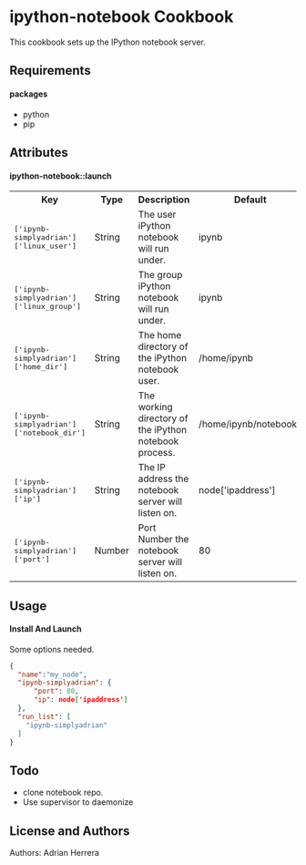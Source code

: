 ipython-notebook Cookbook
=========================
This cookbook sets up the IPython notebook server.


Requirements
------------

#### packages

- python
- pip

Attributes
----------

#### ipython-notebook::launch
<table>
  <tr>
    <th>Key</th>
    <th>Type</th>
    <th>Description</th>
    <th>Default</th>
  </tr>
  <tr>
    <td><tt>['ipynb-simplyadrian']['linux_user']</tt></td>
    <td>String</td>
    <td>The user iPython notebook will run under.</td>
    <td>ipynb</td>
  </tr>
  <tr>
    <td><tt>['ipynb-simplyadrian']['linux_group']</tt></td>
    <td>String</td>
    <td>The group iPython notebook will run under.</td>
    <td>ipynb</td>
  </tr>
  <tr>
    <td><tt>['ipynb-simplyadrian']['home_dir']</tt></td>
    <td>String</td>
    <td>The home directory of the iPython notebook user.</td>
    <td>/home/ipynb</td>
  </tr>
  <tr>
    <td><tt>['ipynb-simplyadrian']['notebook_dir']</tt></td>
    <td>String</td>
    <td>The working directory of the iPython notebook process.</td>
    <td>/home/ipynb/notebooks</td>
  </tr>
  <tr>
    <td><tt>['ipynb-simplyadrian']['ip']</tt></td>
    <td>String</td>
    <td>The IP address the notebook server will listen on.</td>
    <td>node['ipaddress']</td>
  </tr>
  <tr>
    <td><tt>['ipynb-simplyadrian']['port']</tt></td>
    <td>Number</td>
    <td>Port Number the notebook server will listen on.</td>
    <td>80</td>
  </tr>
</table>

Usage
-----

#### Install And Launch

Some options needed.

```json
{
  "name":"my_node",
  "ipynb-simplyadrian": {
      "port": 80,
      "ip": node['ipaddress']
  },
  "run_list": [
    "ipynb-simplyadrian"
  ]
}
```

Todo
-----
- clone notebook repo.
- Use supervisor to daemonize

License and Authors
-------------------
Authors: Adrian Herrera
